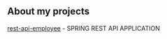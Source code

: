 ## About my projects
[rest-api-employee](https://github.com/reshetovProg/rest-api-employee) - SPRING REST API APPLICATION
